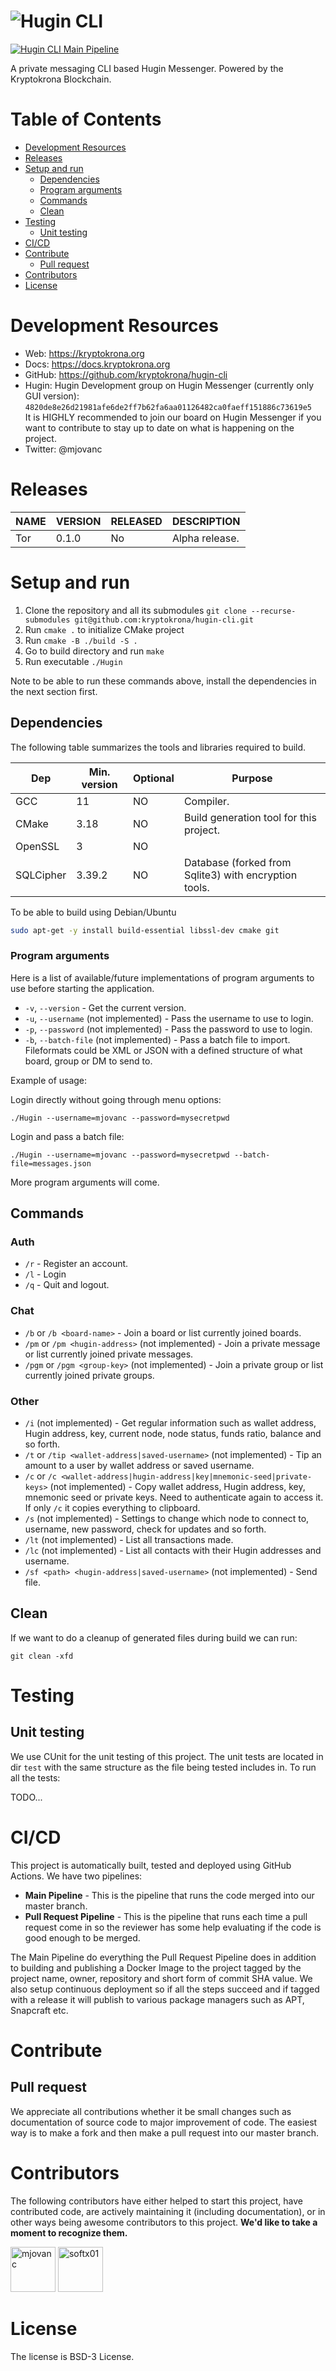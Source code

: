 # ![Hugin CLI](resources/hugin-cli-logo-github.png)

[![Hugin CLI Main Pipeline](https://github.com/kryptokrona/hugin-cli/actions/workflows/main-ci.yml/badge.svg)](https://github.com/kryptokrona/hugin-cli/actions/workflows/main-ci.yml)

A private messaging CLI based Hugin Messenger. Powered by the Kryptokrona Blockchain.

# Table of Contents

- [Development Resources](#development-resources)
- [Releases](#releases)
- [Setup and run](#setup-and-run)
  - [Dependencies](#dependencies)
  - [Program arguments](#program-arguments)
  - [Commands](#commands)
  - [Clean](#clean)
- [Testing](#testing)
  - [Unit testing](#unit-testing)
- [CI/CD](#cicd)
- [Contribute](#contribute)
  - [Pull request](#pull-request)
- [Contributors](#contributors)
- [License](#license)

# Development Resources

- Web: https://kryptokrona.org
- Docs: https://docs.kryptokrona.org
- GitHub: https://github.com/kryptokrona/hugin-cli
- Hugin: Hugin Development group on Hugin Messenger (currently only GUI version): `4820de8e26d21981afe6de2ff7b62fa6aa01126482ca0faeff151886c73619e5` \
  It is HIGHLY recommended to join our board on Hugin Messenger if you want to contribute to stay up to date on what is happening on the project.
- Twitter: @mjovanc

# Releases

| NAME | VERSION                                                            | RELEASED | DESCRIPTION    |
|------|--------------------------------------------------------------------|----------|----------------|
| Tor  | 0.1.0 | No       | Alpha release. |

# Setup and run

1. Clone the repository and all its submodules `git clone --recurse-submodules git@github.com:kryptokrona/hugin-cli.git`
2. Run `cmake .` to initialize CMake project
3. Run `cmake -B ./build -S .`
4. Go to build directory and run `make`
5. Run executable `./Hugin`

Note to be able to run these commands above, install the dependencies in the next section first.

## Dependencies

The following table summarizes the tools and libraries required to build.

| Dep       | Min. version | Optional | Purpose                                               |
|-----------|-------------|----------|-------------------------------------------------------|
| GCC       | 11          | NO       | Compiler.                                             |
| CMake     | 3.18        | NO       | Build generation tool for this project.               |
| OpenSSL   | 3           | NO       |                                                       |
| SQLCipher | 3.39.2      | NO       | Database (forked from Sqlite3) with encryption tools. |

To be able to build using Debian/Ubuntu

```sh
sudo apt-get -y install build-essential libssl-dev cmake git
```

### Program arguments

Here is a list of available/future implementations of program arguments to use before starting the application.

- `-v`, `--version` - Get the current version.
- `-u`, `--username` (not implemented) - Pass the username to use to login.
- `-p`, `--password` (not implemented) - Pass the password to use to login.
- `-b`, `--batch-file` (not implemented) - Pass a batch file to import. Fileformats could be XML or JSON with a defined structure of what board, group or DM to send to.

Example of usage:

Login directly without going through menu options:

```shell
./Hugin --username=mjovanc --password=mysecretpwd
```

Login and pass a batch file:

```shell
./Hugin --username=mjovanc --password=mysecretpwd --batch-file=messages.json
```

More program arguments will come.

## Commands

### Auth
- `/r` - Register an account.
- `/l` - Login
- `/q` - Quit and logout.

### Chat

- `/b` or `/b <board-name>` - Join a board or list currently joined boards.
- `/pm` or `/pm <hugin-address>` (not implemented) - Join a private message or list currently joined private messages.
- `/pgm` or `/pgm <group-key>` (not implemented) - Join a private group or list currently joined private groups.

### Other
- `/i` (not implemented) - Get regular information such as wallet address, Hugin address, key, current node, node status, funds ratio, balance and so forth.
- `/t` or `/tip <wallet-address|saved-username>` (not implemented) - Tip an amount to a user by wallet address or saved username.
- `/c` or `/c <wallet-address|hugin-address|key|mnemonic-seed|private-keys>` (not implemented) - Copy wallet address, Hugin address, key, mnemonic seed or private keys. Need to authenticate again to access it. If only `/c` it copies everything to clipboard.
- `/s` (not implemented) - Settings to change which node to connect to, username, new password, check for updates and so forth.
- `/lt` (not implemented) - List all transactions made.
- `/lc` (not implemented) - List all contacts with their Hugin addresses and username.
- `/sf <path> <hugin-address|saved-username>` (not implemented) - Send file.

## Clean

If we want to do a cleanup of generated files during build we can run:

`git clean -xfd`

# Testing

## Unit testing

We use CUnit for the unit testing of this project. The unit tests are located in dir `test` with the same structure as the file being tested
includes in. To run all the tests:

TODO...

# CI/CD

This project is automatically built, tested and deployed using GitHub Actions. We have two pipelines:

- **Main Pipeline** - This is the pipeline that runs the code merged into our master branch.
- **Pull Request Pipeline** - This is the pipeline that runs each time a pull request come in so the reviewer has some
  help evaluating if the code is good enough to be merged.

The Main Pipeline do everything the Pull Request Pipeline does in addition to building and publishing a Docker Image to
the project tagged by the project name, owner, repository and short form of commit SHA value. We also setup continuous
deployment so if all the steps succeed and if tagged with a release it will publish to various package managers such as APT, Snapcraft etc.

# Contribute

## Pull request

We appreciate all contributions whether it be small changes such as documentation of source code to major improvement of
code. The easiest way is to make a fork and then make a pull request into our master branch.

# Contributors

The following contributors have either helped to start this project, have contributed
code, are actively maintaining it (including documentation), or in other ways
being awesome contributors to this project. **We'd like to take a moment to recognize them.**

[<img src="https://github.com/mjovanc.png?size=72" alt="mjovanc" width="72">](https://github.com/mjovanc)
[<img src="https://github.com/softx01.png?size=72" alt="softx01" width="72">](https://github.com/softx01)

# License

The license is BSD-3 License.
